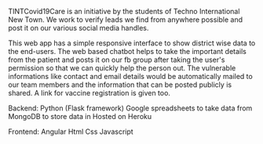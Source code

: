 TINTCovid19Care is an initiative by the students of Techno International New Town.
We work to verify leads we find from anywhere possible and post it on our various social media handles.

This web app has a simple responsive interface to show district wise data to the end-users.
The web based chatbot helps to take the important details from the patient and posts it on our fb group after taking the user's permission so that we can quickly help the person out. The vulnerable informations like contact and email details would be automatically mailed to our team members and the information that can be posted publicly is shared.
A link for vaccine registration is given too.


Backend:
Python (Flask framework)
Google spreadsheets to take data from
MongoDB to store data in
Hosted on Heroku

Frontend:
Angular
Html
Css
Javascript

